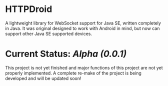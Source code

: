 # HTTPDroid
A lightweight library for WebSocket support for Java SE, written completely in Java. It was original designed to work with Android in mind, but now can support other Java SE supported devices.

# Current Status: *Alpha (0.0.1)*
This project is not yet finished and major functions of this project are not yet properly implemented. A complete re-make of the project is being developed and will be updated soon!
